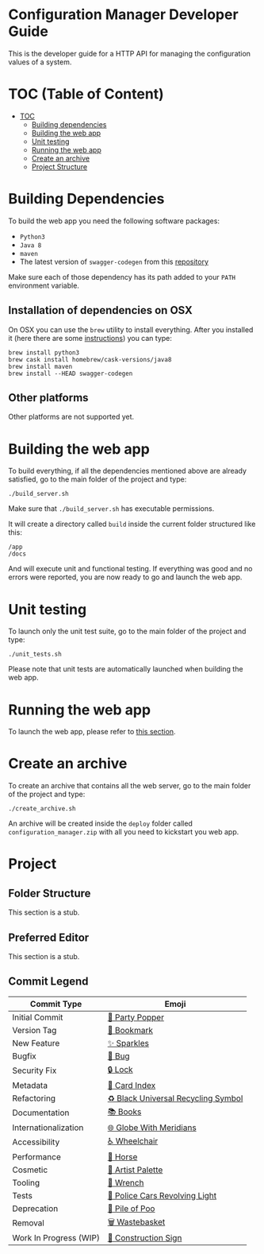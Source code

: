 
# Configuration Manager Developer Guide

This is the developer guide for a HTTP API for managing the configuration values of a system.

# TOC (Table of Content)

* [TOC](#TOC)
    - [Building dependencies](#building-dependencies)
    - [Building the web app](#building-the-web-app)
    - [Unit testing](#unit-testing)
    - [Running the web app](#running-the-web-app)
    - [Create an archive](#create-an-archive)
    - [Project Structure](#project-structure)

# Building Dependencies 

To build the web app you need the following software packages:

- `Python3`
- `Java 8`
- `maven`
- The latest version of `swagger-codegen` from this [repository](https://github.com/swagger-api/swagger-codegen)

Make sure each of those dependency has its path added to your `PATH` environment variable.

## Installation of dependencies on OSX

On OSX you can use the `brew` utility to install everything.
After you installed it (here there are some [instructions](https://brew.sh/)) you can type:

```
brew install python3
brew cask install homebrew/cask-versions/java8
brew install maven
brew install --HEAD swagger-codegen
```

## Other platforms

Other platforms are not supported yet.

# Building the web app

To build everything, if all the dependencies mentioned above are already satisfied, 
go to the main folder of the project and type:

```
./build_server.sh
```

Make sure that `./build_server.sh` has executable permissions.

It will create a directory called `build` inside the current folder structured like this:

    /app
    /docs

And will execute unit and functional testing.
If everything was good and no errors were reported, you are now ready to go and launch the web app.

# Unit testing

To launch only the unit test suite, go to the main folder of the project and type:

```
./unit_tests.sh
```

Please note that unit tests are automatically launched when building the web app.

# Running the web app

To launch the web app, please refer to [this section](Readme.md/#running-web-app).

# Create an archive

To create an archive that contains all the web server, go to the main folder of the project and type:
```
./create_archive.sh
```

An archive will be created inside the `deploy` folder called `configuration_manager.zip` with all you need
to kickstart you web app.

# Project 

## Folder Structure

This section is a stub.

## Preferred Editor

This section is a stub.

## Commit Legend

Commit Type | Emoji
----------  | -----
Initial Commit | [🎉 Party Popper](http://emojipedia.org/party-popper/)
Version Tag | [🔖 Bookmark](http://emojipedia.org/bookmark/)
New Feature | [✨ Sparkles](http://emojipedia.org/sparkles/)
Bugfix | [🐛 Bug](http://emojipedia.org/bug/)
Security Fix | [🔒 Lock](https://emojipedia.org/lock/)
Metadata | [📇 Card Index](http://emojipedia.org/card-index/)
Refactoring | [♻️ Black Universal Recycling Symbol](http://emojipedia.org/black-universal-recycling-symbol/)
Documentation | [📚 Books](http://emojipedia.org/books/)
Internationalization | [🌐 Globe With Meridians](http://emojipedia.org/globe-with-meridians/)
Accessibility | [♿ Wheelchair](https://emojipedia.org/wheelchair-symbol/)
Performance | [🐎 Horse](http://emojipedia.org/horse/)
Cosmetic | [🎨 Artist Palette](http://emojipedia.org/artist-palette/)
Tooling | [🔧 Wrench](http://emojipedia.org/wrench/)
Tests | [🚨 Police Cars Revolving Light](http://emojipedia.org/police-cars-revolving-light/)
Deprecation | [💩 Pile of Poo](http://emojipedia.org/pile-of-poo/)
Removal | [🗑️ Wastebasket](http://emojipedia.org/wastebasket/)
Work In Progress (WIP) | [🚧 Construction Sign](http://emojipedia.org/construction-sign/)
